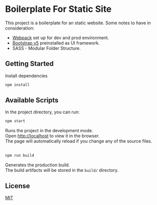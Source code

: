 # Boilerplate For Static Site

This project is a boilerplate for an static website. Some notes to have in consideration:

- [Webpack](https://webpack.js.org/) set up for dev and prod environment.
- [Bootstrap v5](https://getbootstrap.com/docs/5.0/getting-started/introduction/) preinstalled as UI framework.
- SASS - Modular Folder Structure.

## Getting Started

Install dependencies

   ```bash
   npm install
   ```

## Available Scripts
In the project directory, you can run:

   ```bash
   npm start
   ```

Runs the project in the development mode.<br>
Open [http://localhost](http://localhost) to view it in the browser.<br>
The page will automatically reload if you change any of the source files.
<br><br>

   ```bash
   npm run build
   ```
Generates the production build.<br>
The build artifacts will be stored in the `build/` directory.<br>

## License
[MIT](LICENSE)